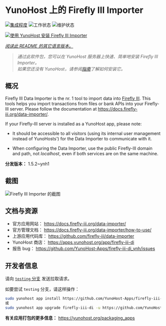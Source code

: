 <!--
注意：此 README 由 <https://github.com/YunoHost/apps/tree/master/tools/readme_generator> 自动生成
请勿手动编辑。
-->

# YunoHost 上的 Firefly III Importer

[![集成程度](https://dash.yunohost.org/integration/firefly-iii-di.svg)](https://dash.yunohost.org/appci/app/firefly-iii-di) ![工作状态](https://ci-apps.yunohost.org/ci/badges/firefly-iii-di.status.svg) ![维护状态](https://ci-apps.yunohost.org/ci/badges/firefly-iii-di.maintain.svg)

[![使用 YunoHost 安装 Firefly III Importer](https://install-app.yunohost.org/install-with-yunohost.svg)](https://install-app.yunohost.org/?app=firefly-iii-di)

*[阅读此 README 的其它语言版本。](./ALL_README.md)*

> *通过此软件包，您可以在 YunoHost 服务器上快速、简单地安装 Firefly III Importer。*  
> *如果您还没有 YunoHost，请参阅[指南](https://yunohost.org/install)了解如何安装它。*

## 概况

Firefly III Data Importer is the nr. 1 tool to import data into [Firefly III](https://www.firefly-iii.org/). This tools helps you import transactions from files or bank APIs into your
Firefly-III server. Please follow the documentation at https://docs.firefly-iii.org/data-importer/.

If your Firefly-III server is installed as a YunoHost app, please note:

- It should be accessible to all visitors (using its internal user management instead of YunoHosts') for the Data Importer to communicate with it.

- When configuring the Data Importer, use the public Firefly-III domain and path, not *localhost*, even if both services are on the same machine.


**分发版本：** 1.5.2~ynh1

## 截图

![Firefly III Importer 的截图](./doc/screenshots/firefly-iii-di-start-screen.png)

## 文档与资源

- 官方应用网站： <https://docs.firefly-iii.org/data-importer/>
- 官方管理文档： <https://docs.firefly-iii.org/data-importer/how-to-use/>
- 上游应用代码库： <https://github.com/firefly-iii/data-importer>
- YunoHost 商店： <https://apps.yunohost.org/app/firefly-iii-di>
- 报告 bug： <https://github.com/YunoHost-Apps/firefly-iii-di_ynh/issues>

## 开发者信息

请向 [`testing` 分支](https://github.com/YunoHost-Apps/firefly-iii-di_ynh/tree/testing) 发送拉取请求。

如要尝试 `testing` 分支，请这样操作：

```bash
sudo yunohost app install https://github.com/YunoHost-Apps/firefly-iii-di_ynh/tree/testing --debug
或
sudo yunohost app upgrade firefly-iii-di -u https://github.com/YunoHost-Apps/firefly-iii-di_ynh/tree/testing --debug
```

**有关应用打包的更多信息：** <https://yunohost.org/packaging_apps>
